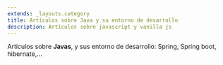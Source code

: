 ```yaml
---
extends: _layouts.category
title: Artículos sobre Java y su entorno de desarrollo
description: Artículos sobre javascript y vanilla js
---
```


Artículos sobre **Javas**, y sus entorno de desarrollo: Spring, Spring boot, hibernate,...
